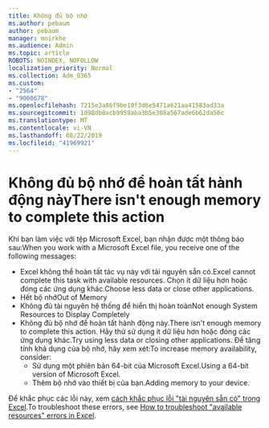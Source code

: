 ```yaml
---
title: Không đủ bộ nhớ
ms.author: pebaum
author: pebaum
manager: mnirkhe
ms.audience: Admin
ms.topic: article
ROBOTS: NOINDEX, NOFOLLOW
localization_priority: Normal
ms.collection: Adm_O365
ms.custom:
- "2564"
- "9000678"
ms.openlocfilehash: 7215e3a86f9be10f3d6e5471a621aa41583ad33a
ms.sourcegitcommit: 1d98db8acb9959aba3b5e308a567ade6b62da56c
ms.translationtype: MT
ms.contentlocale: vi-VN
ms.lasthandoff: 08/22/2019
ms.locfileid: "41969921"
---
```

# <a name="there-isnt-enough-memory-to-complete-this-action"></a><span data-ttu-id="11f02-102">Không đủ bộ nhớ để hoàn tất hành động này</span><span class="sxs-lookup"><span data-stu-id="11f02-102">There isn't enough memory to complete this action</span></span>

<span data-ttu-id="11f02-103">Khi bạn làm việc với tệp Microsoft Excel, bạn nhận được một thông báo sau:</span><span class="sxs-lookup"><span data-stu-id="11f02-103">When you work with a Microsoft Excel file, you receive one of the following messages:</span></span>

- <span data-ttu-id="11f02-104">Excel không thể hoàn tất tác vụ này với tài nguyên sẵn có.</span><span class="sxs-lookup"><span data-stu-id="11f02-104">Excel cannot complete this task with available resources.</span></span> <span data-ttu-id="11f02-105">Chọn ít dữ liệu hơn hoặc đóng các ứng dụng khác.</span><span class="sxs-lookup"><span data-stu-id="11f02-105">Choose less data or close other applications.</span></span>
- <span data-ttu-id="11f02-106">Hết bộ nhớ</span><span class="sxs-lookup"><span data-stu-id="11f02-106">Out of Memory</span></span>
- <span data-ttu-id="11f02-107">Không đủ tài nguyên hệ thống để hiển thị hoàn toàn</span><span class="sxs-lookup"><span data-stu-id="11f02-107">Not enough System Resources to Display Completely</span></span>
- <span data-ttu-id="11f02-108">Không đủ bộ nhớ để hoàn tất hành động này.</span><span class="sxs-lookup"><span data-stu-id="11f02-108">There isn't enough memory to complete this action.</span></span> <span data-ttu-id="11f02-109">Hãy thử sử dụng ít dữ liệu hơn hoặc đóng các ứng dụng khác.</span><span class="sxs-lookup"><span data-stu-id="11f02-109">Try using less data or closing other applications.</span></span> <span data-ttu-id="11f02-110">Để tăng tính khả dụng của bộ nhớ, hãy xem xét:</span><span class="sxs-lookup"><span data-stu-id="11f02-110">To increase memory availability, consider:</span></span> 
    - <span data-ttu-id="11f02-111">Sử dụng một phiên bản 64-bit của Microsoft Excel.</span><span class="sxs-lookup"><span data-stu-id="11f02-111">Using a 64-bit version of Microsoft Excel.</span></span>
    - <span data-ttu-id="11f02-112">Thêm bộ nhớ vào thiết bị của bạn.</span><span class="sxs-lookup"><span data-stu-id="11f02-112">Adding memory to your device.</span></span>

<span data-ttu-id="11f02-113">Để khắc phục các lỗi này, xem [cách khắc phục lỗi "tài nguyên sẵn có" trong Excel](https://docs.microsoft.com/office/troubleshoot/excel/available-resources-errors).</span><span class="sxs-lookup"><span data-stu-id="11f02-113">To troubleshoot these errors, see [How to troubleshoot "available resources" errors in Excel](https://docs.microsoft.com/office/troubleshoot/excel/available-resources-errors).</span></span>